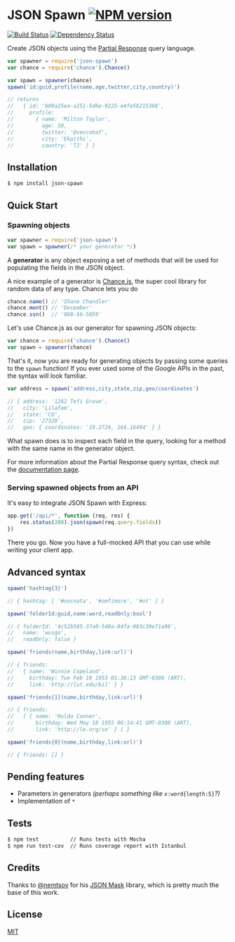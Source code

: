 # JSON Spawn [![NPM version](https://badge.fury.io/js/json-spawn.png)](http://badge.fury.io/js/json-spawn)
[![Build Status](https://secure.travis-ci.org/luisfarzati/json-spawn.png)](http://travis-ci.org/luisfarzati/json-spawn) [![Dependency Status](https://gemnasium.com/luisfarzati/json-spawn.svg)](https://gemnasium.com/luisfarzati/json-spawn)

Create JSON objects using the [Partial Response](https://developers.google.com/+/web/api/rest/#partial-responses) query language.

```js
var spawner = require('json-spawn')
var chance = require('chance').Chance()

var spawn = spawner(chance)
spawn('id:guid,profile(name,age,twitter,city,country)')

// returns
//   { id: 'b09a25ea-a251-5d6e-9225-e4fe56215368',
//     profile:
//       { name: 'Milton Taylor',
//         age: 50,
//         twitter: '@vevcohaf',
//         city: 'Ekpithi',
//         country: 'TJ' } }
```

## Installation

```bash
$ npm install json-spawn
```

## Quick Start

### Spawning objects

```js
var spawner = require('json-spawn')
var spawn = spawner(/* your generator */)
```

A **generator** is any object exposing a set of methods that will be used for populating the fields in the JSON object.

A nice example of a generator is [Chance.js](http://chancejs.com/), the super cool library for random data of any type. Chance lets you do

```js
chance.name() // 'Shane Chandler'
chance.mont() // 'December'
chance.ssn()  // '868-56-5059'
```

Let's use Chance.js as our generator for spawning JSON objects:

```js
var chance = require('chance').Chance()
var spawn = spawner(chance)
```

That's it, now you are ready for generating objects by passing some queries to the `spawn` function! If you ever used some of the Google APIs in the past, the syntax will look familiar.

```js
var address = spawn('address,city,state,zip,geo/coordinates')

// { address: '1262 Tefi Grove',
//   city: 'Lilafem',
//   state: 'CO',
//   zip: '27328',
//   geo: { coordinates: '19.2724, 164.16494' } }
```

What spawn does is to inspect each field in the query, looking for a method with the same name in the generator object.

For more information about the Partial Response query syntax, check out the [documentation page](https://developers.google.com/+/web/api/rest/#partial-responses).

### Serving spawned objects from an API

It's easy to integrate JSON Spawn with Express:

```js
app.get('/api/*', function (req, res) {
	res.status(200).json(spawn(req.query.fields))
})
```

There you go. Now you have a full-mocked API that you can use while writing your client app.

## Advanced syntax

```js
spawn('hashtag{3}')

// { hashtag: [ '#nocnata', '#omfimore', '#ot' ] }
```
```js
spawn('folderId:guid,name:word,readOnly:bool')

// { folderId: '4c52b585-37a0-540a-84fa-083c30e71a96',
//   name: 'wusgo',
//   readOnly: false }
```
```js
spawn('friends(name,birthday,link:url)')

// { friends:
//   { name: 'Winnie Copeland',
//     birthday: Tue Feb 10 1953 01:38:13 GMT-0300 (ART),
//     link: 'http://lut.edu/bil' } }
```
```js
spawn('friends{1}(name,birthday,link:url)')

// { friends:
//   [ { name: 'Hulda Conner',
//       birthday: Wed May 18 1955 06:14:41 GMT-0300 (ART),
//       link: 'http://le.org/se' } ] }
```
```js
spawn('friends{0}(name,birthday,link:url)')

// { friends: [] }
```

## Pending features

* Parameters in generators *(perhaps something like* `x:word{length:5}`*?)*
* Implementation of `*`

## Tests

```bash
$ npm test          // Runs tests with Mocha
$ npm run test-cov  // Runs coverage report with Istanbul
```

## Credits

Thanks to [@nemtsov](https://github.com/nemtsov) for his [JSON Mask](https://github.com/nemtsov/json-mask) library, which is pretty much the base of this work.

## License

[MIT](/LICENSE)
